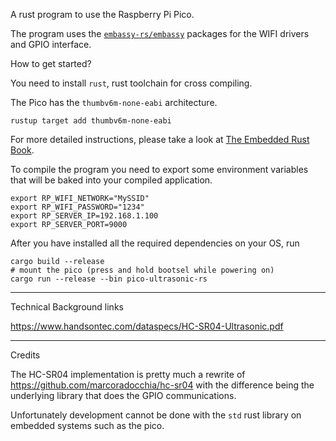 A rust program to use the Raspberry Pi Pico. 

The program uses the [`embassy-rs/embassy`](https://github.com/embassy-rs/embassy)
packages for the WIFI drivers and GPIO interface.

How to get started?

You need to install `rust`, rust toolchain for cross compiling.

The Pico has the `thumbv6m-none-eabi` architecture.

```shell
rustup target add thumbv6m-none-eabi
```

For more detailed instructions, please take a look at
[The Embedded Rust Book](https://docs.rust-embedded.org/book/intro/index.html).

To compile the program you need to export some environment variables that
will be baked into your compiled application.

```shell
export RP_WIFI_NETWORK="MySSID"
export RP_WIFI_PASSWORD="1234"
export RP_SERVER_IP=192.168.1.100
export RP_SERVER_PORT=9000
```

After you have installed all the required dependencies on your OS, run

```shell
cargo build --release
# mount the pico (press and hold bootsel while powering on)
cargo run --release --bin pico-ultrasonic-rs
```

---
Technical Background links

https://www.handsontec.com/dataspecs/HC-SR04-Ultrasonic.pdf

---

Credits

The HC-SR04 implementation is pretty much a rewrite of
https://github.com/marcoradocchia/hc-sr04
with the difference being the underlying library
that does the GPIO communications. 

Unfortunately development cannot be done with the `std` rust
library on embedded systems such as the pico.
